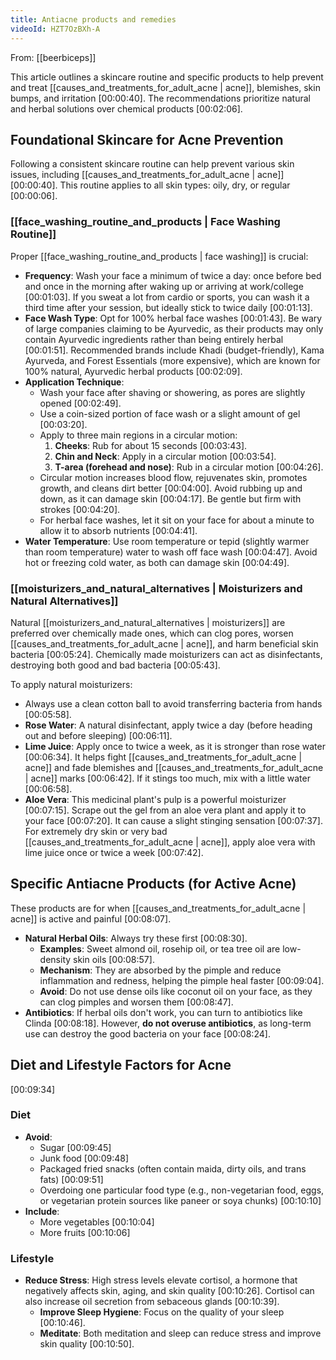 ```yaml
---
title: Antiacne products and remedies
videoId: HZT7OzBXh-A
---
```


From: [[beerbiceps]] <br/> 

This article outlines a skincare routine and specific products to help prevent and treat [[causes_and_treatments_for_adult_acne | acne]], blemishes, skin bumps, and irritation <a class="yt-timestamp" data-t="00:00:40">[00:00:40]</a>. The recommendations prioritize natural and herbal solutions over chemical products <a class="yt-timestamp" data-t="00:02:06">[00:02:06]</a>.

## Foundational Skincare for Acne Prevention

Following a consistent skincare routine can help prevent various skin issues, including [[causes_and_treatments_for_adult_acne | acne]] <a class="yt-timestamp" data-t="00:00:40">[00:00:40]</a>. This routine applies to all skin types: oily, dry, or regular <a class="yt-timestamp" data-t="00:00:06">[00:00:06]</a>.

### [[face_washing_routine_and_products | Face Washing Routine]]

Proper [[face_washing_routine_and_products | face washing]] is crucial:
*   **Frequency**: Wash your face a minimum of twice a day: once before bed and once in the morning after waking up or arriving at work/college <a class="yt-timestamp" data-t="00:01:03">[00:01:03]</a>. If you sweat a lot from cardio or sports, you can wash it a third time after your session, but ideally stick to twice daily <a class="yt-timestamp" data-t="00:01:13">[00:01:13]</a>.
*   **Face Wash Type**: Opt for 100% herbal face washes <a class="yt-timestamp" data-t="00:01:43">[00:01:43]</a>. Be wary of large companies claiming to be Ayurvedic, as their products may only contain Ayurvedic ingredients rather than being entirely herbal <a class="yt-timestamp" data-t="00:01:51">[00:01:51]</a>. Recommended brands include Khadi (budget-friendly), Kama Ayurveda, and Forest Essentials (more expensive), which are known for 100% natural, Ayurvedic herbal products <a class="yt-timestamp" data-t="00:02:09">[00:02:09]</a>.
*   **Application Technique**:
    *   Wash your face after shaving or showering, as pores are slightly opened <a class="yt-timestamp" data-t="00:02:49">[00:02:49]</a>.
    *   Use a coin-sized portion of face wash or a slight amount of gel <a class="yt-timestamp" data-t="00:03:20">[00:03:20]</a>.
    *   Apply to three main regions in a circular motion:
        1.  **Cheeks**: Rub for about 15 seconds <a class="yt-timestamp" data-t="00:03:43">[00:03:43]</a>.
        2.  **Chin and Neck**: Apply in a circular motion <a class="yt-timestamp" data-t="00:03:54">[00:03:54]</a>.
        3.  **T-area (forehead and nose)**: Rub in a circular motion <a class="yt-timestamp" data-t="00:04:26">[00:04:26]</a>.
    *   Circular motion increases blood flow, rejuvenates skin, promotes growth, and cleans dirt better <a class="yt-timestamp" data-t="00:04:00">[00:04:00]</a>. Avoid rubbing up and down, as it can damage skin <a class="yt-timestamp" data-t="00:04:17">[00:04:17]</a>. Be gentle but firm with strokes <a class="yt-timestamp" data-t="00:04:20">[00:04:20]</a>.
    *   For herbal face washes, let it sit on your face for about a minute to allow it to absorb nutrients <a class="yt-timestamp" data-t="00:04:41">[00:04:41]</a>.
*   **Water Temperature**: Use room temperature or tepid (slightly warmer than room temperature) water to wash off face wash <a class="yt-timestamp" data-t="00:04:47">[00:04:47]</a>. Avoid hot or freezing cold water, as both can damage skin <a class="yt-timestamp" data-t="00:04:49">[00:04:49]</a>.

### [[moisturizers_and_natural_alternatives | Moisturizers and Natural Alternatives]]

Natural [[moisturizers_and_natural_alternatives | moisturizers]] are preferred over chemically made ones, which can clog pores, worsen [[causes_and_treatments_for_adult_acne | acne]], and harm beneficial skin bacteria <a class="yt-timestamp" data-t="00:05:24">[00:05:24]</a>. Chemically made moisturizers can act as disinfectants, destroying both good and bad bacteria <a class="yt-timestamp" data-t="00:05:43">[00:05:43]</a>.

To apply natural moisturizers:
*   Always use a clean cotton ball to avoid transferring bacteria from hands <a class="yt-timestamp" data-t="00:05:58">[00:05:58]</a>.
*   **Rose Water**: A natural disinfectant, apply twice a day (before heading out and before sleeping) <a class="yt-timestamp" data-t="00:06:11">[00:06:11]</a>.
*   **Lime Juice**: Apply once to twice a week, as it is stronger than rose water <a class="yt-timestamp" data-t="00:06:34">[00:06:34]</a>. It helps fight [[causes_and_treatments_for_adult_acne | acne]] and fade blemishes and [[causes_and_treatments_for_adult_acne | acne]] marks <a class="yt-timestamp" data-t="00:06:42">[00:06:42]</a>. If it stings too much, mix with a little water <a class="yt-timestamp" data-t="00:06:58">[00:06:58]</a>.
*   **Aloe Vera**: This medicinal plant's pulp is a powerful moisturizer <a class="yt-timestamp" data-t="00:07:15">[00:07:15]</a>. Scrape out the gel from an aloe vera plant and apply it to your face <a class="yt-timestamp" data-t="00:07:20">[00:07:20]</a>. It can cause a slight stinging sensation <a class="yt-timestamp" data-t="00:07:37">[00:07:37]</a>. For extremely dry skin or very bad [[causes_and_treatments_for_adult_acne | acne]], apply aloe vera with lime juice once or twice a week <a class="yt-timestamp" data-t="00:07:42">[00:07:42]</a>.

## Specific Antiacne Products (for Active Acne)

These products are for when [[causes_and_treatments_for_adult_acne | acne]] is active and painful <a class="yt-timestamp" data-t="00:08:07">[00:08:07]</a>.

*   **Natural Herbal Oils**: Always try these first <a class="yt-timestamp" data-t="00:08:30">[00:08:30]</a>.
    *   **Examples**: Sweet almond oil, rosehip oil, or tea tree oil are low-density skin oils <a class="yt-timestamp" data-t="00:08:57">[00:08:57]</a>.
    *   **Mechanism**: They are absorbed by the pimple and reduce inflammation and redness, helping the pimple heal faster <a class="yt-timestamp" data-t="00:09:04">[00:09:04]</a>.
    *   **Avoid**: Do not use dense oils like coconut oil on your face, as they can clog pimples and worsen them <a class="yt-timestamp" data-t="00:08:47">[00:08:47]</a>.
*   **Antibiotics**: If herbal oils don't work, you can turn to antibiotics like Clinda <a class="yt-timestamp" data-t="00:08:18">[00:08:18]</a>. However, **do not overuse antibiotics**, as long-term use can destroy the good bacteria on your face <a class="yt-timestamp" data-t="00:08:24">[00:08:24]</a>.

## Diet and Lifestyle Factors for Acne

<a class="yt-timestamp" data-t="00:09:34">[00:09:34]</a>

### Diet
*   **Avoid**:
    *   Sugar <a class="yt-timestamp" data-t="00:09:45">[00:09:45]</a>
    *   Junk food <a class="yt-timestamp" data-t="00:09:48">[00:09:48]</a>
    *   Packaged fried snacks (often contain maida, dirty oils, and trans fats) <a class="yt-timestamp" data-t="00:09:51">[00:09:51]</a>
    *   Overdoing one particular food type (e.g., non-vegetarian food, eggs, or vegetarian protein sources like paneer or soya chunks) <a class="yt-timestamp" data-t="00:10:10">[00:10:10]</a>
*   **Include**:
    *   More vegetables <a class="yt-timestamp" data-t="00:10:04">[00:10:04]</a>
    *   More fruits <a class="yt-timestamp" data-t="00:10:06">[00:10:06]</a>

### Lifestyle
*   **Reduce Stress**: High stress levels elevate cortisol, a hormone that negatively affects skin, aging, and skin quality <a class="yt-timestamp" data-t="00:10:26">[00:10:26]</a>. Cortisol can also increase oil secretion from sebaceous glands <a class="yt-timestamp" data-t="00:10:39">[00:10:39]</a>.
    *   **Improve Sleep Hygiene**: Focus on the quality of your sleep <a class="yt-timestamp" data-t="00:10:46">[00:10:46]</a>.
    *   **Meditate**: Both meditation and sleep can reduce stress and improve skin quality <a class="yt-timestamp" data-t="00:10:50">[00:10:50]</a>.